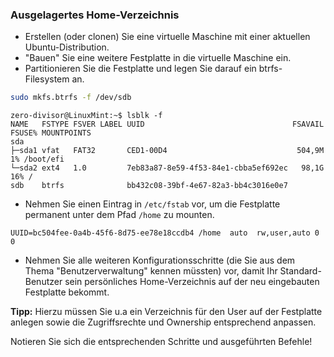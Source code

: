 ### Ausgelagertes Home-Verzeichnis

+ Erstellen (oder clonen) Sie eine virtuelle Maschine mit einer aktuellen Ubuntu-Distribution.
+ "Bauen" Sie eine weitere Festplatte in die virtuelle Maschine ein.
+ Partitionieren Sie die Festplatte und legen Sie darauf ein btrfs-Filesystem an.

```bash
sudo mkfs.btrfs -f /dev/sdb
```

```
zero-divisor@LinuxMint:~$ lsblk -f
NAME   FSTYPE FSVER LABEL UUID                                 FSAVAIL FSUSE% MOUNTPOINTS
sda                                                                           
├─sda1 vfat   FAT32       CED1-00D4                             504,9M     1% /boot/efi
└─sda2 ext4   1.0         7eb83a87-8e59-4f53-84e1-cbba5ef692ec   98,1G    16% /
sdb    btrfs              bb432c08-39bf-4e67-82a3-bb4c3016e0e7                                

```

+ Nehmen Sie einen Eintrag in `/etc/fstab` vor, um die Festplatte permanent unter dem Pfad `/home` zu mounten.

```
UUID=bc504fee-0a4b-45f6-8d75-ee78e18ccdb4 /home  auto  rw,user,auto 0 0
```

+ Nehmen Sie alle weiteren Konfigurationsschritte (die Sie aus dem Thema "Benutzerverwaltung" kennen müssten) vor, damit Ihr Standard-Benutzer sein persönliches Home-Verzeichnis auf der neu eingebauten Festplatte bekommt.

__Tipp:__ Hierzu müssen Sie u.a ein Verzeichnis für den User auf der Festplatte anlegen sowie die Zugriffsrechte und Ownership entsprechend anpassen.

Notieren Sie sich die entsprechenden Schritte und ausgeführten Befehle!